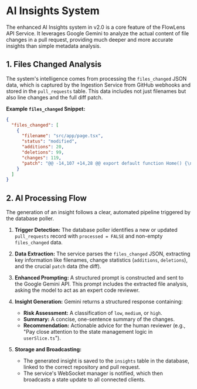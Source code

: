 # AI Insights System

The enhanced AI Insights system in v2.0 is a core feature of the FlowLens API Service. It leverages Google Gemini to analyze the actual content of file changes in a pull request, providing much deeper and more accurate insights than simple metadata analysis.

## 1. Files Changed Analysis

The system's intelligence comes from processing the `files_changed` JSON data, which is captured by the Ingestion Service from GitHub webhooks and stored in the `pull_requests` table. This data includes not just filenames but also line changes and the full diff patch.

**Example `files_changed` Snippet:**
```json
{
  "files_changed": [
    {
      "filename": "src/app/page.tsx",
      "status": "modified",
      "additions": 20,
      "deletions": 99,
      "changes": 119,
      "patch": "@@ -14,107 +14,28 @@ export default function Home() {\n   };\n \n   return (\n-    <div className=\"min-h-screen bg-gradient..."
    }
  ]
}
```

## 2. AI Processing Flow

The generation of an insight follows a clear, automated pipeline triggered by the database poller.

1.  **Trigger Detection:** The database poller identifies a new or updated `pull_requests` record with `processed = FALSE` and non-empty `files_changed` data.

2.  **Data Extraction:** The service parses the `files_changed` JSON, extracting key information like filenames, change statistics (`additions`, `deletions`), and the crucial `patch` data (the diff).

3.  **Enhanced Prompting:** A structured prompt is constructed and sent to the Google Gemini API. This prompt includes the extracted file analysis, asking the model to act as an expert code reviewer.

4.  **Insight Generation:** Gemini returns a structured response containing:
    - **Risk Assessment:** A classification of `low`, `medium`, or `high`.
    - **Summary:** A concise, one-sentence summary of the changes.
    - **Recommendation:** Actionable advice for the human reviewer (e.g., "Pay close attention to the state management logic in `userSlice.ts`").

5.  **Storage and Broadcasting:**
    - The generated insight is saved to the `insights` table in the database, linked to the correct repository and pull request.
    - The service's WebSocket manager is notified, which then broadcasts a state update to all connected clients.